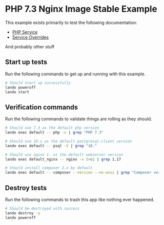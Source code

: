 # PHP 7.3 Nginx Image Stable Example

This example exists primarily to test the following documentation:

* [PHP Service](https://docs.lando.dev/config/php.html)
* [Service Overrides](https://docs.lando.dev/config/services.html#advanced)

And probably other stuff

## Start up tests

Run the following commands to get up and running with this example.

```bash
# Should start up successfully
lando poweroff
lando start
```

## Verification commands

Run the following commands to validate things are rolling as they should.

```bash
# Should use 7.3 as the default php version
lando exec default -- php -v | grep "PHP 7.3"

# Should use 10.x as the default postgresql-client version
lando exec default -- psql -V | grep "10."

# Should use nginx 1. as the default webserver version
lando exec default_nginx -- nginx -v 2>&1 | grep 1.17

# Should install composer 2.x by default
lando exec default -- composer --version --no-ansi | grep "Composer version 2."
```

## Destroy tests

Run the following commands to trash this app like nothing ever happened.

```bash
# Should be destroyed with success
lando destroy -y
lando poweroff
```
